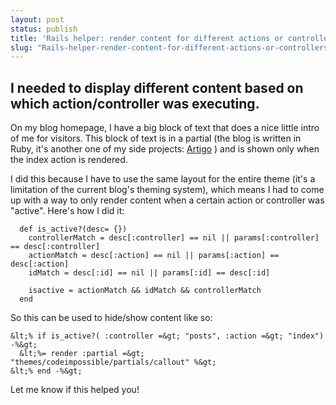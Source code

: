 ```yaml
---
layout: post
status: publish
title: 'Rails helper: render content for different actions or controllers'
slug: "Rails-helper-render-content-for-different-actions-or-controllers"
---
```


## I needed to display different content based on which action/controller was executing.


On my blog homepage, I have a big block of text that does a nice little intro of me for visitors. This block of text is in a partial (the blog is written in Ruby, it&#39;s another one of my side projects: [Artigo][1] ) and is shown only when the index action is rendered.


I did this because I have to use the same layout for the entire theme (it's a limitation of the current blog's theming system), which means I had to come up with a way to only render content when a certain action or controller was "active". Here's how I did it:


      def is_active?(desc= {})
        controllerMatch = desc[:controller] == nil || params[:controller] == desc[:controller]
        actionMatch = desc[:action] == nil || params[:action] == desc[:action]
        idMatch = desc[:id] == nil || params[:id] == desc[:id]
    
        isactive = actionMatch && idMatch && controllerMatch
      end

So this can be used to hide/show content like so:

    &lt;% if is_active?( :controller =&gt; "posts", :action =&gt; "index") -%&gt;
      &lt;%= render :partial =&gt; "themes/codeimpossible/partials/callout" %&gt;
    &lt;% end -%&gt;

Let me know if this helped you!

  [1]: http://github.com/codeimpossible/Artigo
